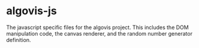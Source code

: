 # algovis-js

The javascript specific files for the algovis project. This includes the DOM manipulation code,
the canvas renderer, and the random number generator definition.
